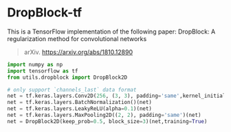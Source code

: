 # DropBlock-tf
This is a TensorFlow implementation of the following paper: DropBlock: A regularization method for convolutional networks
>arXiv. https://arxiv.org/abs/1810.12890

```python
import numpy as np
import tensorflow as tf
from utils.dropblock import DropBlock2D

# only support `channels_last` data format
net = tf.keras.layers.Conv2D(256, (3, 3), padding='same',kernel_initializer=initializer)(net)
net = tf.keras.layers.BatchNormalization()(net)
net = tf.keras.layers.LeakyReLU(alpha=0.1)(net)
net = tf.keras.layers.MaxPooling2D((2, 2), padding='same')(net)
net = DropBlock2D(keep_prob=0.5, block_size=3)(net,training=True)

```

